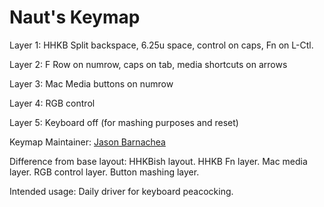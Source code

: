 Naut's Keymap
=======
 
Layer 1: HHKB Split backspace, 6.25u space, control on caps, Fn on L-Ctl.

Layer 2: F Row on numrow, caps on tab, media shortcuts on arrows

Layer 3: Mac Media buttons on numrow

Layer 4: RGB control

Layer 5: Keyboard off (for mashing purposes and reset)

Keymap Maintainer: [Jason Barnachea](https://github.com/nautxx)

Difference from base layout: HHKBish layout. HHKB Fn layer. Mac media layer. RGB control layer. Button mashing layer.

Intended usage: Daily driver for keyboard peacocking. 
